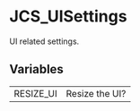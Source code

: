 # JCS_UISettings

UI related settings.


## Variables

<table>
  <tr>
    <td>RESIZE_UI</td>
    <td>Resize the UI?</td>
  </tr>
</table>
